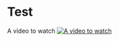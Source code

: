 # Test
A video to watch
[![A video to watch](http://img.youtube.com/vi/WeFzseAKbzs/0.jpg)](http://www.youtube.com/watch?v=WeFzseAKbzs "")
